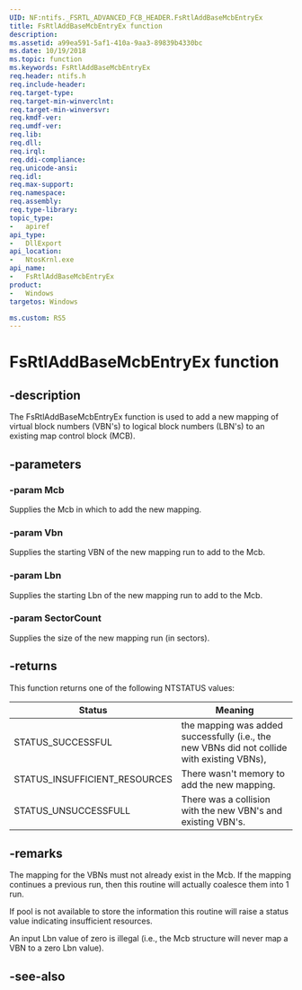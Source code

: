 ```yaml
---
UID: NF:ntifs._FSRTL_ADVANCED_FCB_HEADER.FsRtlAddBaseMcbEntryEx
title: FsRtlAddBaseMcbEntryEx function
description:
ms.assetid: a99ea591-5af1-410a-9aa3-89839b4330bc
ms.date: 10/19/2018
ms.topic: function
ms.keywords: FsRtlAddBaseMcbEntryEx
req.header: ntifs.h
req.include-header:
req.target-type:
req.target-min-winverclnt:
req.target-min-winversvr:
req.kmdf-ver:
req.umdf-ver:
req.lib:
req.dll:
req.irql: 
req.ddi-compliance:
req.unicode-ansi:
req.idl:
req.max-support:
req.namespace:
req.assembly:
req.type-library: 
topic_type: 
-	apiref
api_type: 
-	DllExport
api_location: 
-	NtosKrnl.exe
api_name: 
-	FsRtlAddBaseMcbEntryEx
product:
-	Windows
targetos: Windows

ms.custom: RS5
---
```


# FsRtlAddBaseMcbEntryEx function


## -description

The FsRtlAddBaseMcbEntryEx function is used to add a new mapping of virtual block numbers (VBN's) to logical block numbers (LBN's) to an existing map control block (MCB).

## -parameters

### -param Mcb

Supplies the Mcb in which to add the new mapping.

### -param Vbn

Supplies the starting VBN of the new mapping run to add to the Mcb.

### -param Lbn

Supplies the starting Lbn of the new mapping run to add to the Mcb.

### -param SectorCount
Supplies the size of the new mapping run (in sectors).

## -returns
This function returns one of the following NTSTATUS values:

Status|Meaning
---|----
STATUS_SUCCESSFUL|the mapping was added successfully (i.e., the new VBNs did not collide with existing VBNs),
STATUS_INSUFFICIENT_RESOURCES|There wasn't memory to add the new mapping.
STATUS_UNSUCCESSFULL|There was a collision with the new VBN's and existing VBN's.

## -remarks

The mapping for the VBNs must not already exist in the Mcb.  If the
mapping continues a previous run, then this routine will actually coalesce
them into 1 run.

If pool is not available to store the information this routine will raise a
status value indicating insufficient resources.

An input Lbn value of zero is illegal (i.e., the Mcb structure will never
map a VBN to a zero Lbn value).

## -see-also
